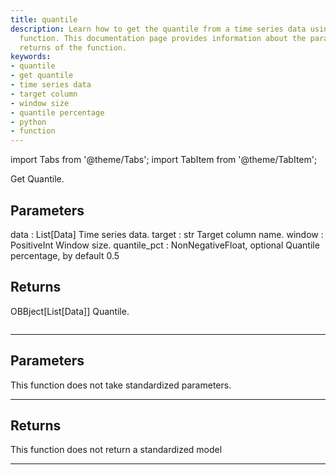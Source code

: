 ```yaml
---
title: quantile
description: Learn how to get the quantile from a time series data using a Python
  function. This documentation page provides information about the parameters and
  returns of the function.
keywords:
- quantile
- get quantile
- time series data
- target column
- window size
- quantile percentage
- python
- function
---
```



<!-- markdownlint-disable MD012 MD031 MD033 -->

import Tabs from '@theme/Tabs';
import TabItem from '@theme/TabItem';

Get Quantile.

Parameters
----------
data : List[Data]
Time series data.
target : str
Target column name.
window : PositiveInt
Window size.
quantile_pct : NonNegativeFloat, optional
Quantile percentage, by default 0.5

Returns
-------
OBBject[List[Data]]
Quantile.

```python wordwrap

```

---

## Parameters

This function does not take standardized parameters.

---

## Returns

This function does not return a standardized model

---

